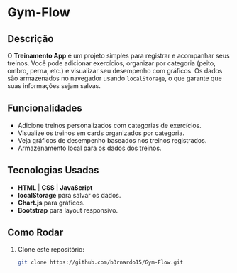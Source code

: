 # Gym-Flow

## Descrição

O **Treinamento App** é um projeto simples para registrar e acompanhar seus treinos. Você pode adicionar exercícios, organizar por categoria (peito, ombro, perna, etc.) e visualizar seu desempenho com gráficos. Os dados são armazenados no navegador usando `localStorage`, o que garante que suas informações sejam salvas.

## Funcionalidades

- Adicione treinos personalizados com categorias de exercícios.
- Visualize os treinos em cards organizados por categoria.
- Veja gráficos de desempenho baseados nos treinos registrados.
- Armazenamento local para os dados dos treinos.

## Tecnologias Usadas

- **HTML** | **CSS** | **JavaScript**
- **localStorage** para salvar os dados.
- **Chart.js** para gráficos.
- **Bootstrap** para layout responsivo.

## Como Rodar

1. Clone este repositório:

   ```bash
   git clone https://github.com/b3rnardo15/Gym-Flow.git
